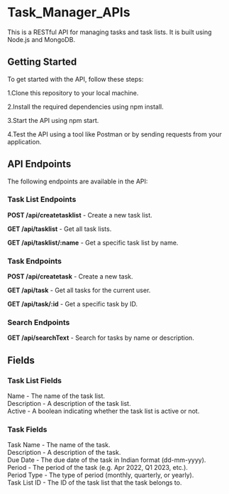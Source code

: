 # Task_Manager_APIs
This is a RESTful API for managing tasks and task lists. It is built using Node.js and MongoDB.

## Getting Started

To get started with the API, follow these steps:

1.Clone this repository to your local machine.

2.Install the required dependencies using npm install.

3.Start the API using npm start.

4.Test the API using a tool like Postman or by sending requests from your application.

## API Endpoints
The following endpoints are available in the API:

### Task List Endpoints

**POST /api/createtasklist** - Create a new task list.

**GET /api/tasklist** - Get all task lists.

**GET /api/tasklist/:name** - Get a specific task list by name.

### Task Endpoints
**POST /api/createtask** - Create a new task.

**GET /api/task** - Get all tasks for the current user.

**GET /api/task/:id** - Get a specific task by ID.

### Search Endpoints
**GET /api/searchText** - Search for tasks by name or description.
## Fields
### Task List Fields

Name - The name of the task list.\
Description - A description of the task list.\
Active - A boolean indicating whether the task list is active or not.
### Task Fields
Task Name - The name of the task.\
Description - A description of the task.\
Due Date - The due date of the task in Indian format (dd-mm-yyyy).\
Period - The period of the task (e.g. Apr 2022, Q1 2023, etc.).\
Period Type - The type of period (monthly, quarterly, or yearly).\
Task List ID - The ID of the task list that the task belongs to.
